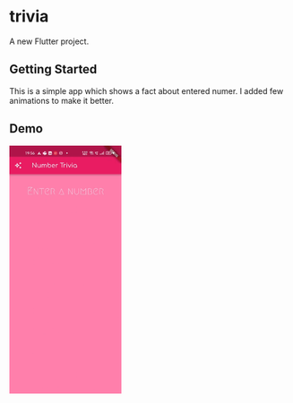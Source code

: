 # trivia

A new Flutter project.

## Getting Started

This is a simple app which shows a fact about entered numer. I added few animations to make it better.

## Demo

<p> <img src="sample.gif" width="200"> </p>

